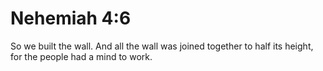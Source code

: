 # Nehemiah 4:6

So we built the wall. And all the wall was joined together to half its height, for the people had a mind to work.
